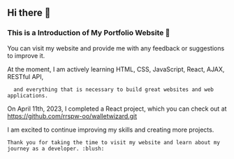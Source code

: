 ## Hi there 👋
### This is a Introduction of My Portfolio Website :star2:

You can visit my website and provide me with any feedback or suggestions to improve it.  

At the moment, I am actively learning HTML, CSS, JavaScript, React, AJAX, RESTful API, 
    
      and everything that is necessary to build great websites and web applications.

On April 11th, 2023, I completed a React project, which you can check out at https://github.com/rrspw-oo/walletwizard.git

I am excited to continue improving my skills and creating more projects. 
  
    Thank you for taking the time to visit my website and learn about my journey as a developer. :blush:
